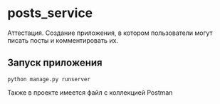 # posts_service

Аттестация. Создание приложения, в котором пользователи могут писать посты и комментировать их.

## Запуск приложения

```shell
python manage.py runserver
```


Также в проекте имеется файл с коллекцией Postman